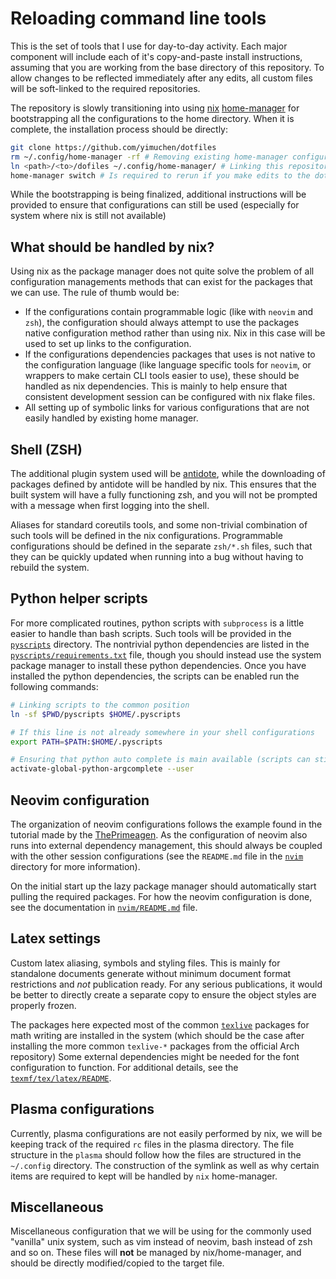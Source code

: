 # Reloading command line tools

This is the set of tools that I use for day-to-day activity. Each major
component will include each of it's copy-and-paste install instructions,
assuming that you are working from the base directory of this repository. To
allow changes to be reflected immediately after any edits, all custom files
will be soft-linked to the required repositories.

The repository is slowly transitioning into using [nix]
[home-manager][homemanager] for bootstrapping all the configurations to the
home directory. When it is complete, the installation process should be
directly:

```bash
git clone https://github.com/yimuchen/dotfiles 
rm ~/.config/home-manager -rf # Removing existing home-manager configuration
ln <path>/<to>/dofiles ~/.config/home-manager/ # Linking this repository to home manager
home-manager switch # Is required to rerun if you make edits to the dotfiles directory
```

While the bootstrapping is being finalized, additional instructions will be
provided to ensure that configurations can still be used (especially for system
where nix is still not available)

## What should be handled by nix?

Using nix as the package manager does not quite solve the problem of all
configuration managements methods that can exist for the packages that we can
use. The rule of thumb would be:

- If the configurations contain programmable logic (like with `neovim` and
  `zsh`), the configuration should always attempt to use the packages native
  configuration method rather than using nix. Nix in this case will be used to
  set up links to the configuration.
- If the configurations dependencies packages that uses is not native to the
  configuration language (like language specific tools for `neovim`, or
  wrappers to make certain CLI tools easier to use), these should be handled as
  nix dependencies. This is mainly to help ensure that consistent development
  session can be configured with nix flake files.
- All setting up of symbolic links for various configurations that are not
  easily handled by existing home manager.

## Shell (ZSH)

The additional plugin system used will be [antidote], while the downloading of
packages defined by antidote will be handled by nix. This ensures that the
built system will have a fully functioning zsh, and you will not be prompted
with a message when first logging into the shell.

Aliases for standard coreutils tools, and some non-trivial combination of such
tools will be defined in the nix configurations. Programmable configurations
should be defined in the separate `zsh/*.sh` files, such that they can be
quickly updated when running into a bug without having to rebuild the system.

## Python helper scripts

For more complicated routines, python scripts with `subprocess` is a little
easier to handle than bash scripts. Such tools will be provided in the
[`pyscripts`](pyscripts) directory. The nontrivial python dependencies are
listed in the [`pyscripts/requirements.txt`](pyscripts) file, though you should
instead use the system package manager to install these python dependencies.
Once you have installed the python dependencies, the scripts can be enabled run
the following commands:

```bash
# Linking scripts to the common position
ln -sf $PWD/pyscripts $HOME/.pyscripts

# If this line is not already somewhere in your shell configurations
export PATH=$PATH:$HOME/.pyscripts

# Ensuring that python auto complete is main available (scripts can still be used is not done)
activate-global-python-argcomplete --user
```

## Neovim configuration

The organization of neovim configurations follows the example found in the
tutorial made by the [ThePrimeagen][primetut]. As the configuration of neovim
also runs into external dependency management, this should always be coupled
with the other session configurations (see the `README.md` file in the
[`nvim`](nvim) directory for more information).

On the initial start up the lazy package manager should automatically start
pulling the required packages. For how the neovim configuration is done, see
the documentation in [`nvim/README.md`](nvim) file.

## Latex settings

Custom latex aliasing, symbols and styling files. This is mainly for standalone
documents generate without minimum document format restrictions and _not_
publication ready. For any serious publications, it would be better to directly
create a separate copy to ensure the object styles are properly frozen.

The packages here expected most of the common [`texlive`][texlive] packages for
math writing are installed in the system (which should be the case after
installing the more common `texlive-*` packages from the official Arch
repository) Some external dependencies might be needed for the font
configuration to function. For additional details, see the
[`texmf/tex/latex/README`](texmf/tex/latex).

## Plasma configurations

Currently, plasma configurations are not easily performed by nix, we will be
keeping track of the required `rc` files in the plasma directory. The file
structure in the `plasma` should follow how the files are structured in the
`~/.config` directory. The construction of the symlink as well as why certain
items are required to kept will be handled by `nix` home-manager.

## Miscellaneous

Miscellaneous configuration that we will be using for the commonly used
"vanilla" unix system, such as vim instead of neovim, bash instead of zsh and
so on. These files will **not** be managed by nix/home-manager, and should be
directly modified/copied to the target file.

[antidote]: https://github.com/mattmc3/antidote
[homemanager]: https://nix-community.github.io/home-manager/
[nix]: https://nixos.org/
[primetut]: https://www.youtube.com/watch?v=w7i4amO_zaE
[texlive]: https://www.tug.org/texlive/
